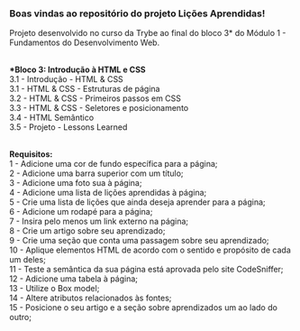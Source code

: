 ### Boas vindas ao repositório do projeto Lições Aprendidas!

Projeto desenvolvido no curso da Trybe ao final do bloco 3* do Módulo 1 - Fundamentos do Desenvolvimento Web.<br><br>

<strong>*Bloco 3: Introdução à HTML e CSS</strong><br>
 3.1 - Introdução - HTML & CSS<br>
 3.1 - HTML & CSS - Estruturas de página<br>
 3.2 - HTML & CSS - Primeiros passos em CSS<br>
 3.3 - HTML & CSS - Seletores e posicionamento<br>
 3.4 - HTML Semântico<br>
 3.5 - Projeto - Lessons Learned<br><br>

<strong>Requisitos:</strong><br>
1 - Adicione uma cor de fundo específica para a página;<br>
2 - Adicione uma barra superior com um título;<br>
3 - Adicione uma foto sua à página;<br>
4 - Adicione uma lista de lições aprendidas à página;<br>
5 - Crie uma lista de lições que ainda deseja aprender para a página;<br>
6 - Adicione um rodapé para a página;<br>
7 - Insira pelo menos um link externo na página;<br>
8 - Crie um artigo sobre seu aprendizado;<br>
9 - Crie uma seção que conta uma passagem sobre seu aprendizado;<br>
10 - Aplique elementos HTML de acordo com o sentido e propósito de cada um deles;<br>
11 - Teste a semântica da sua página está aprovada pelo site CodeSniffer;<br>
12 - Adicione uma tabela à página;<br>
13 - Utilize o Box model;<br>
14 - Altere atributos relacionados às fontes;<br>
15 - Posicione o seu artigo e a seção sobre aprendizados um ao lado do outro;<br>
